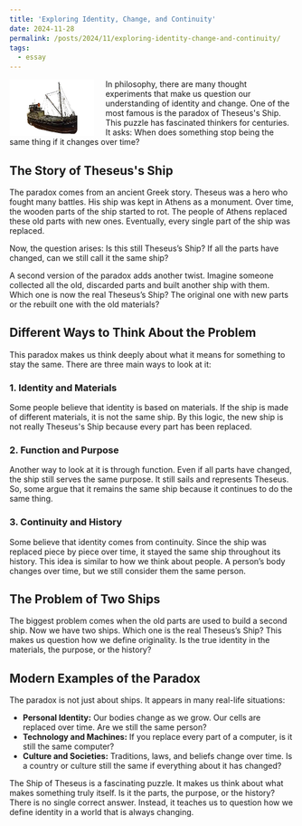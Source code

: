 ```yaml
---
title: 'Exploring Identity, Change, and Continuity'
date: 2024-11-28
permalink: /posts/2024/11/exploring-identity-change-and-continuity/
tags:
  - essay
---
```


<img width="150" alt="old ship" src="/images/posts/exploring-identity-change-and-continuity.webp" style="float: left; margin-right: 20px;" /> In philosophy, there are many thought experiments that make us question our understanding of identity and change. One of the most famous is the paradox of Theseus's Ship. This puzzle has fascinated thinkers for centuries. It asks: When does something stop being the same thing if it changes over time?

## The Story of Theseus's Ship

The paradox comes from an ancient Greek story. Theseus was a hero who fought many battles. His ship was kept in Athens as a monument. Over time, the wooden parts of the ship started to rot. The people of Athens replaced these old parts with new ones. Eventually, every single part of the ship was replaced.

Now, the question arises: Is this still Theseus’s Ship? If all the parts have changed, can we still call it the same ship?

A second version of the paradox adds another twist. Imagine someone collected all the old, discarded parts and built another ship with them. Which one is now the real Theseus’s Ship? The original one with new parts or the rebuilt one with the old materials?

## Different Ways to Think About the Problem

This paradox makes us think deeply about what it means for something to stay the same. There are three main ways to look at it:

### 1. Identity and Materials
Some people believe that identity is based on materials. If the ship is made of different materials, it is not the same ship. By this logic, the new ship is not really Theseus's Ship because every part has been replaced.

### 2. Function and Purpose
Another way to look at it is through function. Even if all parts have changed, the ship still serves the same purpose. It still sails and represents Theseus. So, some argue that it remains the same ship because it continues to do the same thing.

### 3. Continuity and History
Some believe that identity comes from continuity. Since the ship was replaced piece by piece over time, it stayed the same ship throughout its history. This idea is similar to how we think about people. A person’s body changes over time, but we still consider them the same person.

## The Problem of Two Ships

The biggest problem comes when the old parts are used to build a second ship. Now we have two ships. Which one is the real Theseus’s Ship? This makes us question how we define originality. Is the true identity in the materials, the purpose, or the history?

## Modern Examples of the Paradox

The paradox is not just about ships. It appears in many real-life situations:

- **Personal Identity:** Our bodies change as we grow. Our cells are replaced over time. Are we still the same person?
- **Technology and Machines:** If you replace every part of a computer, is it still the same computer?
- **Culture and Societies:** Traditions, laws, and beliefs change over time. Is a country or culture still the same if everything about it has changed?

The Ship of Theseus is a fascinating puzzle. It makes us think about what makes something truly itself. Is it the parts, the purpose, or the history? There is no single correct answer. Instead, it teaches us to question how we define identity in a world that is always changing.
